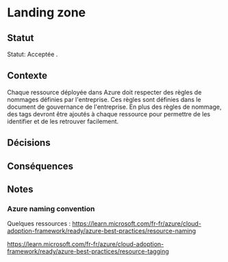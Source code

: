 <!-- Title: Gouvernance -->
<!-- Parent: Cadrage projet -->
<!-- Parent: New archi architecture decisions -->
<!-- Parent: Cloud solution -->

<!-- Macro: Statut: Proposée 
    Template: ac:status 
    Title: Proposée 
    Color: Blue -->

<!-- Macro: Statut: Acceptée 
    Template: ac:status 
    Title: Acceptée 
    Color: Green -->
    
# Landing zone

<!-- Include: ac:toc -->

## Statut
Statut: Acceptée .

## Contexte
Chaque ressource déployée dans Azure doit respecter des règles de nommages définies par l'entreprise. Ces règles sont définies dans le document de gouvernance de l'entreprise.
En plus des règles de nommage, des tags devront être ajoutés à chaque ressource pour permettre de les identifier et de les retrouver facilement.

## Décisions

## Conséquences

## Notes
### Azure naming convention
Quelques ressources :
https://learn.microsoft.com/fr-fr/azure/cloud-adoption-framework/ready/azure-best-practices/resource-naming

https://learn.microsoft.com/fr-fr/azure/cloud-adoption-framework/ready/azure-best-practices/resource-tagging
